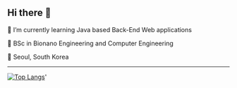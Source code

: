 ## Hi there 👋


🌱 I’m currently learning Java based Back-End Web applications 

🏫 BSc in Bionano Engineering and Computer Engineering

📍  Seoul, South Korea

---
[![Top Langs](https://github-readme-stats.vercel.app/api/top-langs/?username=SubinLee8)](https://github.com/anuraghazra/github-readme-stats)'


<!--
**SubinLee8/SubinLee8** is a ✨ _special_ ✨ repository because its `README.md` (this file) appears on your GitHub profile.

Here are some ideas to get you started:

- 🔭 I’m currently working on ...
- 🌱 I’m currently learning ...
- 👯 I’m looking to collaborate on ...
- 🤔 I’m looking for help with ...
- 💬 Ask me about ...
- 📫 How to reach me: ...
- 😄 Pronouns: ...
- ⚡ Fun fact: ...
-->
